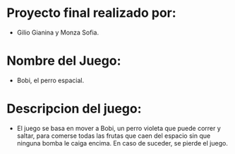 # Proyecto final realizado por: 
- Gilio Gianina y Monza Sofia.
# Nombre del Juego:
- Bobi, el perro espacial.
# Descripcion del juego:
- El juego se basa en mover a Bobi, un perro violeta que puede correr y saltar, para comerse todas las frutas que caen del espacio sin que ninguna bomba le caiga encima. En caso de suceder, se pierde el juego. 
